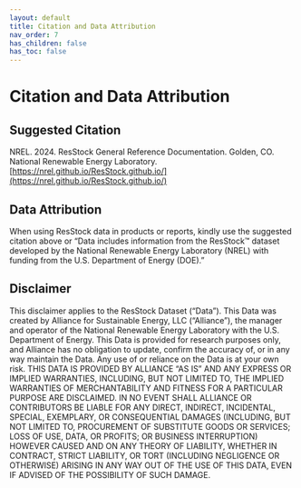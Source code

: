 ```yaml
---
layout: default
title: Citation and Data Attribution
nav_order: 7
has_children: false
has_toc: false
---
```

# Citation and Data Attribution

## Suggested Citation
NREL. 2024. ResStock General Reference Documentation. Golden, CO. National Renewable Energy Laboratory. [https://nrel.github.io/ResStock.github.io/](https://nrel.github.io/ResStock.github.io/)

## Data Attribution
When using ResStock data in products or reports, kindly use the suggested citation above or “Data includes information from the ResStock™ dataset developed by the National Renewable Energy Laboratory (NREL) with funding from the U.S. Department of Energy (DOE).”

## Disclaimer
This disclaimer applies to the ResStock Dataset (“Data”). This Data was created by Alliance for Sustainable Energy, LLC (“Alliance”), the manager and operator of the National Renewable Energy Laboratory with the U.S. Department of Energy. This Data is provided for research purposes only, and Alliance has no obligation to update, confirm the accuracy of, or in any way maintain the Data. Any use of or reliance on the Data is at your own risk. THIS DATA IS PROVIDED BY ALLIANCE “AS IS” AND ANY EXPRESS OR IMPLIED WARRANTIES, INCLUDING, BUT NOT LIMITED TO, THE IMPLIED WARRANTIES OF MERCHANTABILITY AND FITNESS FOR A PARTICULAR PURPOSE ARE DISCLAIMED. IN NO EVENT SHALL ALLIANCE OR CONTRIBUTORS BE LIABLE FOR ANY DIRECT, INDIRECT, INCIDENTAL, SPECIAL, EXEMPLARY, OR CONSEQUENTIAL DAMAGES (INCLUDING, BUT NOT LIMITED TO, PROCUREMENT OF SUBSTITUTE GOODS OR SERVICES; LOSS OF USE, DATA, OR PROFITS; OR BUSINESS INTERRUPTION) HOWEVER CAUSED AND ON ANY THEORY OF LIABILITY, WHETHER IN CONTRACT, STRICT LIABILITY, OR TORT (INCLUDING NEGLIGENCE OR OTHERWISE) ARISING IN ANY WAY OUT OF THE USE OF THIS DATA, EVEN IF ADVISED OF THE POSSIBILITY OF SUCH DAMAGE.
